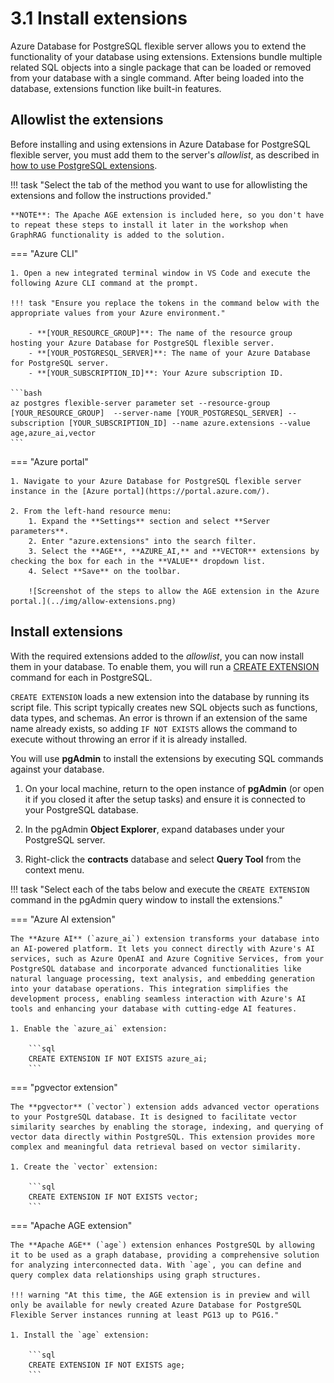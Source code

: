 # 3.1 Install extensions

Azure Database for PostgreSQL flexible server allows you to extend the functionality of your database using extensions. Extensions bundle multiple related SQL objects into a single package that can be loaded or removed from your database with a single command. After being loaded into the database, extensions function like built-in features.

## Allowlist the extensions

Before installing and using extensions in Azure Database for PostgreSQL flexible server, you must add them to the server's _allowlist_, as described in [how to use PostgreSQL extensions](https://learn.microsoft.com/azure/postgresql/extensions/how-to-allow-extensions).

!!! task "Select the tab of the method you want to use for allowlisting the extensions and follow the instructions provided."

    **NOTE**: The Apache AGE extension is included here, so you don't have to repeat these steps to install it later in the workshop when GraphRAG functionality is added to the solution.

=== "Azure CLI"

    1. Open a new integrated terminal window in VS Code and execute the following Azure CLI command at the prompt.

    !!! task "Ensure you replace the tokens in the command below with the appropriate values from your Azure environment."

        - **[YOUR_RESOURCE_GROUP]**: The name of the resource group hosting your Azure Database for PostgreSQL flexible server.
        - **[YOUR_POSTGRESQL_SERVER]**: The name of your Azure Database for PostgreSQL server.
        - **[YOUR_SUBSCRIPTION_ID]**: Your Azure subscription ID.
    
    ```bash
    az postgres flexible-server parameter set --resource-group [YOUR_RESOURCE_GROUP]  --server-name [YOUR_POSTGRESQL_SERVER] --subscription [YOUR_SUBSCRIPTION_ID] --name azure.extensions --value age,azure_ai,vector
    ```

=== "Azure portal"

    1. Navigate to your Azure Database for PostgreSQL flexible server instance in the [Azure portal](https://portal.azure.com/).

    2. From the left-hand resource menu:
        1. Expand the **Settings** section and select **Server parameters**.
        2. Enter "azure.extensions" into the search filter.
        3. Select the **AGE**, **AZURE_AI,** and **VECTOR** extensions by checking the box for each in the **VALUE** dropdown list.
        4. Select **Save** on the toolbar.

        ![Screenshot of the steps to allow the AGE extension in the Azure portal.](../img/allow-extensions.png)

## Install extensions

With the required extensions added to the _allowlist_, you can now install them in your database. To enable them, you will run a [CREATE EXTENSION](https://www.postgresql.org/docs/current/sql-createextension.html) command for each in PostgreSQL.

`CREATE EXTENSION` loads a new extension into the database by running its script file. This script typically creates new SQL objects such as functions, data types, and schemas. An error is thrown if an extension of the same name already exists, so adding `IF NOT EXISTS` allows the command to execute without throwing an error if it is already installed.

You will use **pgAdmin** to install the extensions by executing SQL commands against your database.

1. On your local machine, return to the open instance of **pgAdmin** (or open it if you closed it after the setup tasks) and ensure it is connected to your PostgreSQL database.

2. In the pgAdmin **Object Explorer**, expand databases under your PostgreSQL server.

3. Right-click the **contracts** database and select **Query Tool** from the context menu.

!!! task "Select each of the tabs below and execute the `CREATE EXTENSION` command in the pgAdmin query window to install the extensions."

=== "Azure AI extension"

    The **Azure AI** (`azure_ai`) extension transforms your database into an AI-powered platform. It lets you connect directly with Azure's AI services, such as Azure OpenAI and Azure Cognitive Services, from your PostgreSQL database and incorporate advanced functionalities like natural language processing, text analysis, and embedding generation into your database operations. This integration simplifies the development process, enabling seamless interaction with Azure's AI tools and enhancing your database with cutting-edge AI features.

    1. Enable the `azure_ai` extension:

        ```sql
        CREATE EXTENSION IF NOT EXISTS azure_ai;
        ```

=== "pgvector extension"

    The **pgvector** (`vector`) extension adds advanced vector operations to your PostgreSQL database. It is designed to facilitate vector similarity searches by enabling the storage, indexing, and querying of vector data directly within PostgreSQL. This extension provides more complex and meaningful data retrieval based on vector similarity.

    1. Create the `vector` extension:

        ```sql
        CREATE EXTENSION IF NOT EXISTS vector;
        ```

=== "Apache AGE extension"

    The **Apache AGE** (`age`) extension enhances PostgreSQL by allowing it to be used as a graph database, providing a comprehensive solution for analyzing interconnected data. With `age`, you can define and query complex data relationships using graph structures.
    
    !!! warning "At this time, the AGE extension is in preview and will only be available for newly created Azure Database for PostgreSQL Flexible Server instances running at least PG13 up to PG16."
    
    1. Install the `age` extension:
    
        ```sql
        CREATE EXTENSION IF NOT EXISTS age;
        ```

